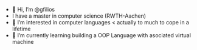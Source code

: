- 👋 Hi, I’m @gfilios
- I have a master in computer science (RWTH-Aachen) 
- 👀 I’m interested in computer languages < actually to much to cope in a lifetime
- 🌱 I’m currently learning building a OOP Language with asociated virtual machine

<!---
gfilios/gfilios is a ✨ special ✨ repository because its `README.md` (this file) appears on your GitHub profile.
You can click the Preview link to take a look at your changes.
--->
